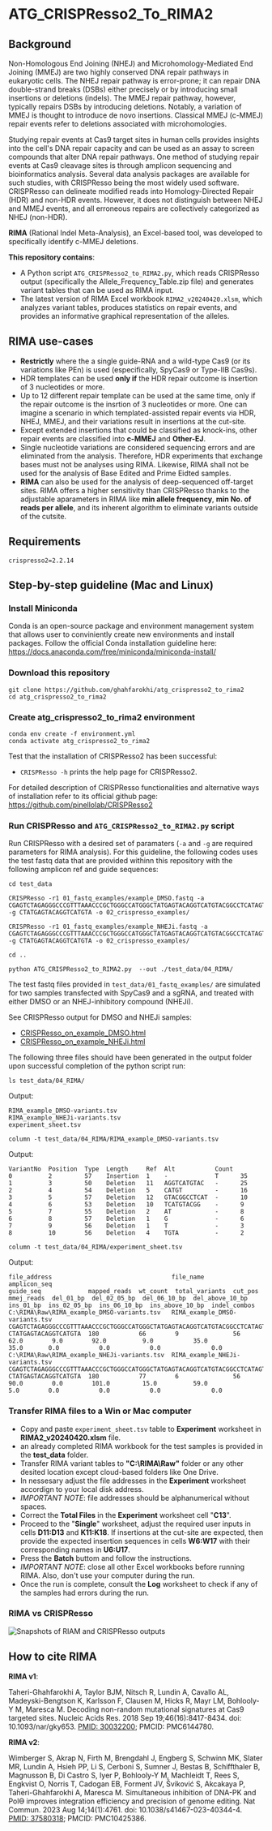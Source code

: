 # ATG_CRISPResso2_To_RIMA2

## Background
Non-Homologous End Joining (NHEJ) and Microhomology-Mediated End Joining (MMEJ) are two highly conserved DNA repair pathways in eukaryotic cells. The NHEJ repair pathway is error-prone; it can repair DNA double-strand breaks (DSBs) either precisely or by introducing small insertions or deletions (indels). The MMEJ repair pathway, however, typically repairs DSBs by introducing deletions. Notably, a variation of MMEJ is thought to introduce de novo insertions. Classical MMEJ (c-MMEJ) repair events refer to deletions associated with microhomologies.

Studying repair events at Cas9 target sites in human cells provides insights into the cell's DNA repair capacity and can be used as an assay to screen compounds that alter DNA repair pathways. One method of studying repair events at Cas9 cleavage sites is through amplicon sequencing and bioinformatics analysis. Several data analysis packages are available for such studies, with CRISPResso being the most widely used software. CRISPResso can delineate modified reads into Homology-Directed Repair (HDR) and non-HDR events. However, it does not distinguish between NHEJ and MMEJ events, and all erroneous repairs are collectively categorized as NHEJ (non-HDR).

**RIMA** (Rational Indel Meta-Analysis), an Excel-based tool, was developed to specifically identify c-MMEJ deletions.

**This repository contains**:

 - A Python script `ATG_CRISPResso2_to_RIMA2.py`, which reads CRISPResso output (specifically the Allele_Frequency_Table.zip file) and generates variant tables that can be used as RIMA input.
 - The latest version of RIMA Excel workbook `RIMA2_v20240420.xlsm`, which analyzes variant tables, produces statistics on repair events, and provides an informative graphical representation of the alleles.

## RIMA use-cases
 - **Restrictly** where the a single guide-RNA and a wild-type Cas9 (or its variations like PEn) is used (especifically, SpyCas9 or Type-IIB Cas9s). 
 - HDR templates can be used **only if** the HDR repair outcome is insertion of 3 nucleotides or more.
 - Up to 12 different repair template can be used at the same time, only if the repair outcome is the insrtion of 3 nucleotides or more. One can imagine a scenario in which templated-assisted repair events via HDR, NHEJ, MMEJ, and their variations result in insertions at the cut-site. 
 - Except extended insertions that could be classified as knock-ins, other repair events are classified into **c-MMEJ** and **Other-EJ**. 
 - Single nucleotide variations are considered sequencing errors and are eliminated from the analysis. Therefore, HDR experiments that exchange bases must not be analyses using RIMA. Likewise, RIMA shall not be used for the analysis of Base Edited and Prime Eidted samples.
 - **RIMA** can also be used for the analysis of deep-sequenced off-target sites. RIMA offers a higher sensitivity than CRISPResso thanks to the adjustable aparameters in RIMA like **min allele frequency**, **min No. of reads per allele**, and its inherent algorithm to eliminate variants outside of the cutsite.

## Requirements

```
crispresso2=2.2.14
```

## Step-by-step guideline (Mac and Linux)

### Install Miniconda
Conda is an open-source package and environment management system that allows user to conviniently create new environments and install packages. Follow the official Conda installation guideline here: https://docs.anaconda.com/free/miniconda/miniconda-install/ 

### Download this repository
```
git clone https://github.com/ghahfarokhi/atg_crispresso2_to_rima2
cd atg_crispresso2_to_rima2
```

### Create atg_crispresso2_to_rima2 environment
```
conda env create -f environment.yml
conda activate atg_crispresso2_to_rima2
```

Test that the installation of CRISPResso2 has been successful: 
* `CRISPResso -h` prints the help page for CRISPResso2.

For detailed description of CRISPResso functionalities and alternative ways of installation refer to its official github page: https://github.com/pinellolab/CRISPResso2

### Run CRISPResso and `ATG_CRISPResso2_to_RIMA2.py` script
Run CRISPResso with a desired set of paramaters (`-a` and `-g` are required parameters for RIMA analysis). For this guideline, the following codes uses the test fastq data that are provided withinn this repository with the following amplicon ref and guide sequences:

```
cd test_data

CRISPResso -r1 01_fastq_examples/example_DMSO.fastq -a CGAGTCTAGAGGGCCCGTTTAAACCCGCTGGGCCATGGGCTATGAGTACAGGTCATGTACGGCCTCATAGTGGTACAGTAGTGACTCAAGACGATAGTTACCGGATAAGGCGCAGCGGTCGGGCTGAACGGGGGGTTCGTGCACACAGCCCAGCTTGGAGCGAACGACCTACACCGAACTGAGATACCTACAGCGTGAGCTA -g CTATGAGTACAGGTCATGTA -o 02_crispresso_examples/

CRISPResso -r1 01_fastq_examples/example_NHEJi.fastq -a CGAGTCTAGAGGGCCCGTTTAAACCCGCTGGGCCATGGGCTATGAGTACAGGTCATGTACGGCCTCATAGTGGTACAGTAGTGACTCAAGACGATAGTTACCGGATAAGGCGCAGCGGTCGGGCTGAACGGGGGGTTCGTGCACACAGCCCAGCTTGGAGCGAACGACCTACACCGAACTGAGATACCTACAGCGTGAGCTA -g CTATGAGTACAGGTCATGTA -o 02_crispresso_examples/

cd ..

python ATG_CRISPResso2_to_RIMA2.py  --out ./test_data/04_RIMA/

```

The test fastq files provided in `test_data/01_fastq_examples/` are simulated for two samples transfected with SpyCas9 and a sgRNA, and treated with either DMSO or an NHEJ-inhibitory compound (NHEJi). 

See CRISPResso output for DMSO and NHEJi samples:
* [CRISPResso_on_example_DMSO.html](https://ghahfarokhi.github.io/ATG_CRISPResso2_to_RIMA2/test_data/02_crispresso_examples/CRISPResso_on_example_DMSO.html)
* [CRISPResso_on_example_NHEJi.html](https://ghahfarokhi.github.io/ATG_CRISPResso2_to_RIMA2/test_data/02_crispresso_examples/CRISPResso_on_example_NHEJi.html)


The following three files should have been generated in the output folder upon successful completion of the python script run:

`ls test_data/04_RIMA/`

Output:
``` 
RIMA_example_DMSO-variants.tsv
RIMA_example_NHEJi-variants.tsv
experiment_sheet.tsv
```

`column -t test_data/04_RIMA/RIMA_example_DMSO-variants.tsv`

Output:
```
VariantNo  Position  Type  Length     Ref  Alt           Count
0          2         57    Insertion  1    -             T      35
1          3         50    Deletion   11   AGGTCATGTAC   -      25
2          4         54    Deletion   5    CATGT         -      16
3          5         57    Deletion   12   GTACGGCCTCAT  -      10
4          6         53    Deletion   10   TCATGTACGG    -      9
5          7         55    Deletion   2    AT            -      8
6          8         57    Deletion   1    G             -      6
7          9         56    Deletion   1    T             -      3
8          10        56    Deletion   4    TGTA          -      2
```

`column -t test_data/04_RIMA/experiment_sheet.tsv`

Output:
```
file_address                                 file_name                        amplicon_seq                                                                                                                                                                                                guide_seq             mapped_reads  wt_count  total_variants  cut_pos  mmej_reads  del_01_bp  del_02_05_bp  del_06_10_bp  del_above_10_bp  ins_01_bp  ins_02_05_bp  ins_06_10_bp  ins_above_10_bp  indel_combos
C:\RIMA\Raw\RIMA_example_DMSO-variants.tsv   RIMA_example_DMSO-variants.tsv   CGAGTCTAGAGGGCCCGTTTAAACCCGCTGGGCCATGGGCTATGAGTACAGGTCATGTACGGCCTCATAGTGGTACAGTAGTGACTCAAGACGATAGTTACCGGATAAGGCGCAGCGGTCGGGCTGAACGGGGGGTTCGTGCACACAGCCCAGCTTGGAGCGAACGACCTACACCGAACTGAGATACCTACAGCGTGAGCTA  CTATGAGTACAGGTCATGTA  180           66        9               56       62.0        9.0        92.0          9.0           35.0             35.0       0.0           0.0           0.0              0.0
C:\RIMA\Raw\RIMA_example_NHEJi-variants.tsv  RIMA_example_NHEJi-variants.tsv  CGAGTCTAGAGGGCCCGTTTAAACCCGCTGGGCCATGGGCTATGAGTACAGGTCATGTACGGCCTCATAGTGGTACAGTAGTGACTCAAGACGATAGTTACCGGATAAGGCGCAGCGGTCGGGCTGAACGGGGGGTTCGTGCACACAGCCCAGCTTGGAGCGAACGACCTACACCGAACTGAGATACCTACAGCGTGAGCTA  CTATGAGTACAGGTCATGTA  180           77        6               56       90.0        0.0        101.0         15.0          59.0             5.0        0.0           0.0           0.0              0.0
```

### Transfer RIMA files to a Win or Mac computer
* Copy and paste `experiment_sheet.tsv` table to **Experiment** worksheet in **RIMA2_v20240420.xlsm** file.
* an already completed RIMA workbook for the test samples is provided in the **test_data** folder.
* Transfer RIMA variant tables to **"C:\RIMA\Raw\"** folder or any other desited location except cloud-based folders like One Drive. 
* In nessesary adjust the file addresses in the **Experiment** worksheet accordign to your local disk address. 
* *IMPORTANT NOTE*: file addresses should be alphanumerical without spaces.
* Correct the **Total Files** in the **Experiment** worksheet cell "**C13**".
* Proceed to the "**Single**" worksheet, adjust the required user inputs in cells **D11:D13** and **K11:K18**. If insertions at the cut-site are expected, then provide the expected insertion sequences in cells **W6:W17** with their corresponding names in **U6:U17**. 
* Press the **Batch** buttom and follow the instructions.
* *IMPORTANT NOTE*: close all other Excel workbooks before running RIMA. Also, don't use your computer during the run. 
* Once the run is complete, consult the **Log** worksheet to check if any of the samples had errors during the run. 

### RIMA vs CRISPResso
![Snapshots of RIAM and CRISPResso outputs](./test_data/CRISPResso_vs_RIMA_output.png)

## How to cite RIMA
**RIMA v1**:

Taheri-Ghahfarokhi A, Taylor BJM, Nitsch R, Lundin A, Cavallo AL, Madeyski-Bengtson K, Karlsson F, Clausen M, Hicks R, Mayr LM, Bohlooly-Y M, Maresca M. Decoding non-random mutational signatures at Cas9 targeted sites. Nucleic Acids Res. 2018 Sep 19;46(16):8417-8434. doi: 10.1093/nar/gky653. [PMID: 30032200](https://pubmed.ncbi.nlm.nih.gov/30032200/); PMCID: PMC6144780.


**RIMA v2**:

Wimberger S, Akrap N, Firth M, Brengdahl J, Engberg S, Schwinn MK, Slater MR, Lundin A, Hsieh PP, Li S, Cerboni S, Sumner J, Bestas B, Schiffthaler B, Magnusson B, Di Castro S, Iyer P, Bohlooly-Y M, Machleidt T, Rees S, Engkvist O, Norris T, Cadogan EB, Forment JV, Šviković S, Akcakaya P, Taheri-Ghahfarokhi A, Maresca M. Simultaneous inhibition of DNA-PK and Polϴ improves integration efficiency and precision of genome editing. Nat Commun. 2023 Aug 14;14(1):4761. doi: 10.1038/s41467-023-40344-4. [PMID: 37580318](https://pubmed.ncbi.nlm.nih.gov/37580318/); PMCID: PMC10425386.
